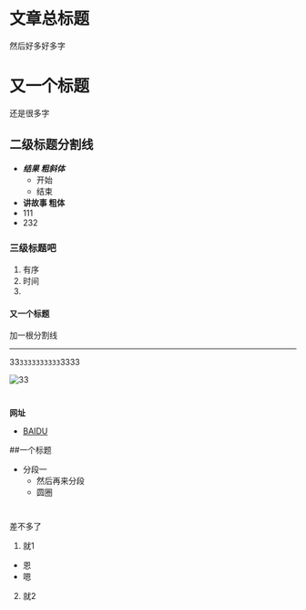# **文章总标题**  
然后好多好多字
# 又一个标题 
还是很多字
## 二级标题分割线

- ***结果  粗斜体***  
  - 开始   
  - 结束
- **讲故事  粗体**
- 111 
- 232   
### 三级标题吧
1. 有序
2. 时间
3.  
  
#### 又一个标题
加一根分割线
*** 
33`3333333333`3333  

![33](https://wx4.sinaimg.cn/mw690/005F4Uyxgy1fqr8g4004ij31900u0tei.jpg)   
   
#
**网址**   
- [BAIDU](https://www.baidu.com)


##一个标题  
- 分段一  
   - 然后再来分段  
   - 圆圈  
#   
差不多了  

1. 就1  
  -  恩  
  -  嗯
2. 就2
